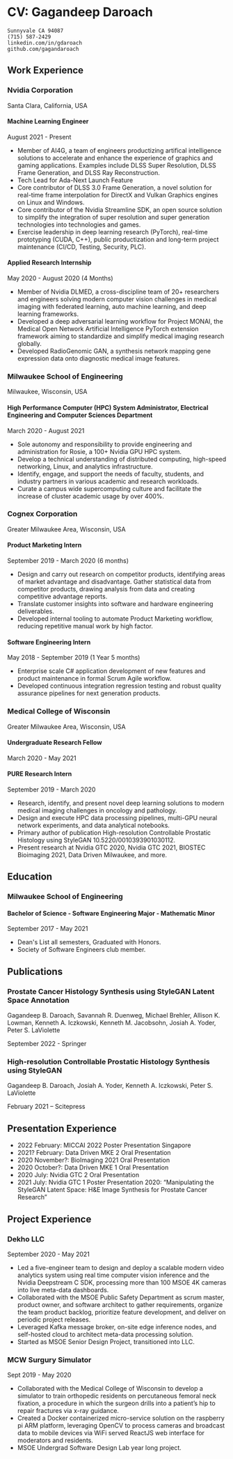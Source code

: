 # CV: Gagandeep Daroach

```
Sunnyvale CA 94087
(715) 587-2429
linkedin.com/in/gdaroach
github.com/gagandaroach
```

## Work Experience

### Nvidia Corporation

Santa Clara, California, USA

#### Machine Learning Engineer

August 2021 - Present

* Member of AI4G, a team of engineers productizing artifical intelligence solutions to accelerate and enhance the experience of graphics and gaming applications. Examples include DLSS Super Resolution, DLSS Frame Generation, and DLSS Ray Reconstruction.
* Tech Lead for Ada-Next Launch Feature
* Core contributor of DLSS 3.0 Frame Generation, a novel solution for real-time frame interpolation for DirectX and Vulkan Graphics engines on Linux and Windows.
* Core contributor of the Nvidia Streamline SDK, an open source solution to simplify the integration of super resolution and super generation technologies into technologies and games.
* Exercise leadership in deep learning research (PyTorch), real-time prototyping (CUDA, C++), public productization and long-term project maintenance (CI/CD, Testing, Security, PLC).

#### Applied Research Internship

May 2020 - August 2020 (4 Months)

* Member of Nvidia DLMED, a cross-discipline team of 20+ researchers and engineers solving modern computer vision challenges in medical imaging with federated learning, auto machine learning, and deep learning frameworks.
* Developed a deep adversarial learning workflow for Project MONAI, the Medical Open Network Artificial Intelligence PyTorch extension framework aiming to standardize and simplify medical imaging research globally.
* Developed RadioGenomic GAN, a synthesis network mapping gene expression data onto diagnostic medical image features.


### Milwaukee School of Engineering

Milwaukee, Wisconsin, USA

####  High Performance Computer (HPC) System Administrator, Electrical Engineering and Computer Sciences Department

March 2020 - August 2021

* Sole autonomy and responsibility to provide engineering and administration for Rosie, a 100+ Nvidia GPU HPC system.
* Develop a technical understanding of distributed computing, high-speed networking, Linux, and analytics infrastructure.
* Identify, engage, and support the needs of faculty, students, and industry partners in various academic and research workloads.
* Curate a campus wide supercomputing culture and facilitate the increase of cluster academic usage by over 400%.

### Cognex Corporation

Greater Milwaukee Area, Wisconsin, USA

#### Product Marketing Intern

September 2019 - March 2020 (6 months)

* Design and carry out research on competitor products, identifying areas of market advantage and disadvantage. Gather statistical data from competitor products, drawing analysis from data and creating competitive advantage reports.
* Translate customer insights into software and hardware engineering deliverables.
* Developed internal tooling to automate Product Marketing workflow, reducing repetitive manual work by high factor.

#### Software Engineering Intern

May 2018 - September 2019 (1 Year 5 months)

* Enterprise scale C# application development of new features and product maintenance in formal Scrum Agile workflow.
* Developed continuous integration regression testing and robust quality assurance pipelines for next generation products.

### Medical College of Wisconsin

Greater Milwaukee Area, Wisconsin, USA

#### Undergraduate Research Fellow

March 2020 - May 2021

#### PURE Research Intern

September 2019 - March 2020

* Research, identify, and present novel deep learning solutions to modern medical imaging challenges in oncology and pathology.
* Design and execute HPC data processing pipelines, multi-GPU neural network experiments, and data analytical notebooks.
* Primary author of publication High-resolution Controllable Prostatic Histology using StyleGAN 10.5220/0010393901030112.
* Present research at Nvidia GTC 2020, Nvidia GTC 2021, BIOSTEC Bioimaging 2021, Data Driven Milwaukee, and more.

## Education

### Milwaukee School of Engineering

#### Bachelor of Science - Software Engineering Major - Mathematic Minor

September 2017 - May 2021

* Dean's List all semesters, Graduated with Honors.
* Society of Software Engineers club member.

## Publications

### Prostate Cancer Histology Synthesis using StyleGAN Latent Space Annotation

Gagandeep B. Daroach, Savannah R. Duenweg, Michael Brehler, Allison K. Lowman, Kenneth A. Iczkowski, Kenneth M. Jacobsohn, Josiah A. Yoder, Peter S. LaViolette

September 2022 - Springer

### High-resolution Controllable Prostatic Histology Synthesis using StyleGAN

Gagandeep B. Daroach, Josiah A. Yoder, Kenneth A. Iczkowski, Peter S. LaViolette

February 2021 – Scitepress

## Presentation Experience

* 2022 February: MICCAI 2022 Poster Presentation Singapore
* 2021? February: Data Driven MKE 2 Oral Presentation
* 2020 November?: BioImaging 2021 Oral Presentation
* 2020 October?: Data Driven MKE 1 Oral Presentation
* 2020 July: Nvidia GTC 2 Oral Presentation
* 2021 July: Nvidia GTC 1 Poster Presentation 2020: “Manipulating the StyleGAN Latent Space: H&E Image Synthesis for Prostate Cancer Research”

## Project Experience

### Dekho LLC

September 2020 - May 2021

* Led a five-engineer team to design and deploy a scalable modern video analytics system using real time computer vision inference and the Nvidia Deepstream C SDK, processing more than 100 MSOE 4K cameras into live meta-data dashboards.
* Collaborated with the MSOE Public Safety Department as scrum master, product owner, and software architect to gather requirements, organize the team product backlog, prioritize feature development, and deliver on periodic project releases.
* Leveraged Kafka message broker, on-site edge inference nodes, and self-hosted cloud to architect meta-data processing solution.
* Started as MSOE Senior Design Project, transitioned into LLC.

### MCW Surgury Simulator

Sept 2019 - May 2020

* Collaborated with the Medical College of Wisconsin to develop a simulator to train orthopedic residents on percutaneous femoral neck fixation, a procedure in which the surgeon drills into a patient’s hip to repair fractures via x-ray guidance. 
* Created a Docker containerized micro-service solution on the raspberry pi ARM platform, leveraging OpenCV to process cameras and broadcast data to mobile devices via WiFi served ReactJS web interface for moderators and residents.
* MSOE Undergrad Software Design Lab year long project.
